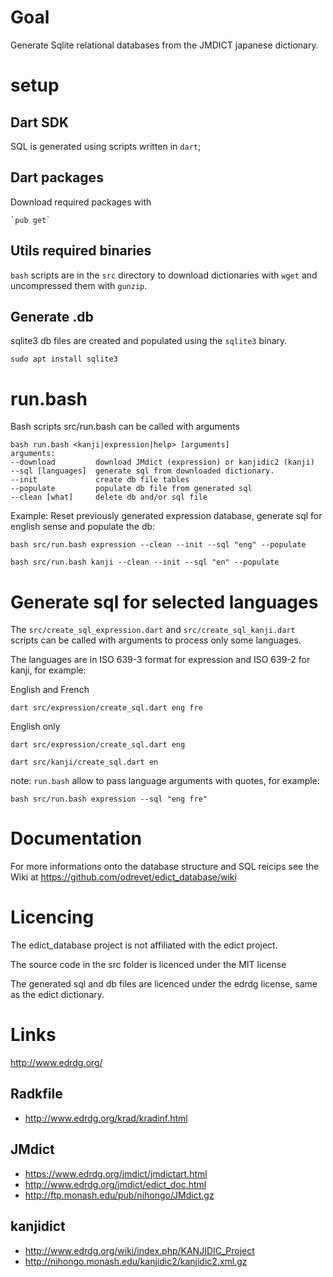 # Goal

Generate Sqlite relational databases from the JMDICT japanese dictionary.

# setup

## Dart SDK 

SQL is generated using scripts written in `dart`; 

## Dart packages

Download required packages with

	`pub get`

## Utils required binaries

`bash` scripts are in the `src` directory to download dictionaries with `wget` and uncompressed them with `gunzip`.


## Generate .db 

sqlite3 db files are created and populated using the `sqlite3` binary.

```
sudo apt install sqlite3
```

# run.bash

Bash scripts src/run.bash can be called with arguments

    bash run.bash <kanji|expression|help> [arguments]
    arguments:
    --download         download JMdict (expression) or kanjidic2 (kanji)
    --sql [languages]  generate sql from downloaded dictionary.
    --init             create db file tables
    --populate         populate db file from generated sql
    --clean [what]     delete db and/or sql file



Example: Reset previously generated expression database, generate sql for english sense and populate the db: 

```
bash src/run.bash expression --clean --init --sql "eng" --populate
```

```
bash src/run.bash kanji --clean --init --sql "en" --populate
```

# Generate sql for selected languages

The `src/create_sql_expression.dart` and `src/create_sql_kanji.dart` scripts can be called with arguments to process only some languages.

The languages are in ISO 639-3 format for expression and ISO 639-2 for kanji, for example: 

English and French

```
dart src/expression/create_sql.dart eng fre
```

English only

```
dart src/expression/create_sql.dart eng
```

```
dart src/kanji/create_sql.dart en
```

note: `run.bash`  allow to pass language arguments with quotes, for example: 

```
bash src/run.bash expression --sql "eng fre"
```

# Documentation

For more informations onto the database structure and SQL reicips see the Wiki at https://github.com/odrevet/edict_database/wiki

# Licencing

The edict_database project is not affiliated with the edict project. 

The source code in the src folder is licenced under the MIT license

The generated sql and db files are licenced under the edrdg license, same as the edict dictionary.

# Links

http://www.edrdg.org/

## Radkfile

* http://www.edrdg.org/krad/kradinf.html

## JMdict

* https://www.edrdg.org/jmdict/jmdictart.html
* http://www.edrdg.org/jmdict/edict_doc.html
* http://ftp.monash.edu/pub/nihongo/JMdict.gz

## kanjidict

* http://www.edrdg.org/wiki/index.php/KANJIDIC_Project
* http://nihongo.monash.edu/kanjidic2/kanjidic2.xml.gz
